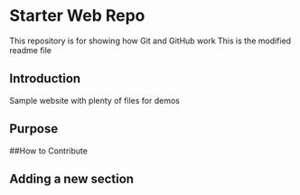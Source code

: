 # Starter Web Repo

This repository is for showing how Git and GitHub work
This is the modified readme file

## Introduction

Sample website with plenty of files for demos

## Purpose

##How to Contribute

## Adding a new section